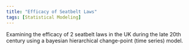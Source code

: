 ```yaml
---
title: "Efficacy of Seatbelt Laws"
tags: [Statistical Modeling]
---
```


Examining the efficacy of 2 seatbelt laws in the UK during the late 20th century using 
a bayesian hierarchical change-point (time series) model.